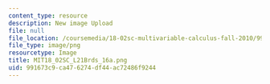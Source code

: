 ```yaml
---
content_type: resource
description: New image Upload
file: null
file_location: /coursemedia/18-02sc-multivariable-calculus-fall-2010/991673c9ca476274df44ac72486f9244_MIT18_02SC_L21Brds_16a.png
file_type: image/png
resourcetype: Image
title: MIT18_02SC_L21Brds_16a.png
uid: 991673c9-ca47-6274-df44-ac72486f9244
---
```

